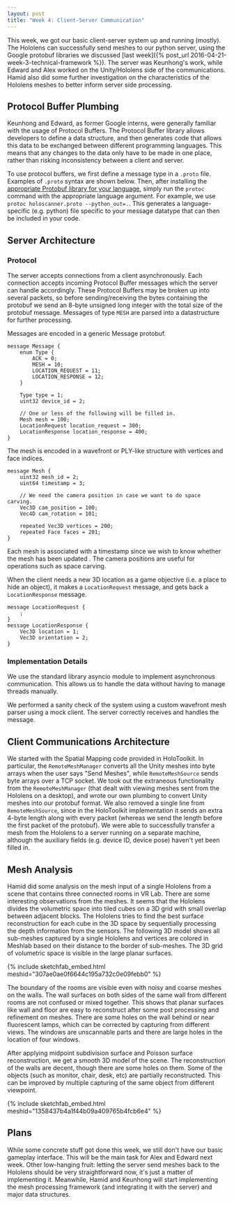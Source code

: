 ```yaml
---
layout: post
title: "Week 4: Client-Server Communication"
---
```


This week, we got our basic client-server system up and running (mostly). The Hololens can successfully send meshes to our python server, using the Google protobuf libraries we discussed [last week]({% post_url 2016-04-21-week-3-technical-framework %}). The server was Keunhong's work, while Edward and Alex worked on the Unity/Hololens side of the communications.
Hamid also did some further investigation on the characteristics of the Hololens meshes to better inform server side processing.

## Protocol Buffer Plumbing

Keunhong and Edward, as former Google interns, were generally familiar with the usage of Protocol Buffers. The Protocol Buffer library allows developers to define a
data structure, and then generates code that allows this data to be exchanged between different programming languages. This means that any changes to the data only have
to be made in one place, rather than risking inconsistency between a client and server.

To use protocol buffers, we first define a message type in a `.proto` file. Examples of `.proto` syntax are shown below. Then, after installing the [appropriate Protobuf library for your language](https://github.com/google/protobuf), simply run the `protoc` command with the appropriate language argument. For example, we use `protoc holoscanner.proto --python_out=.`. This generates a language-specific (e.g. python) file specific to your message datatype that can then be included in your code.

## Server Architecture

### Protocol

The server accepts connections from a client asynchronously. Each connection accepts incoming Protocol Buffer messages which the server can handle accordingly.
These Protocol Buffers may be broken up into several packets, so before sending/receiving the bytes containing the protobuf we send an 8-byte unsigned long integer with the total size of the protobuf message. Messages of type `MESH` are parsed into a datastructure for further processing.

Messages are encoded in a generic Message protobuf.

```
message Message {
    enum Type {
        ACK = 0;
        MESH = 10;
        LOCATION_REQUEST = 11;
        LOCATION_RESPONSE = 12;
    }

    Type type = 1;
    uint32 device_id = 2;

    // One or less of the following will be filled in.
    Mesh mesh = 100;
    LocationRequest location_request = 300;
    LocationResponse location_response = 400;
}
```

The mesh is encoded in a wavefront or PLY-like structure with vertices and face indices.

```
message Mesh {
    uint32 mesh_id = 2;
    uint64 timestamp = 3;

    // We need the camera position in case we want to do space carving.
    Vec3D cam_position = 100;
    Vec4D cam_rotation = 101;

    repeated Vec3D vertices = 200;
    repeated Face faces = 201;
}
```

Each mesh is associated with a timestamp since we wish to know whether the mesh has been updated . The camera positions are useful for operations such as space carving.

When the client needs a new 3D location as a game objective (i.e. a place to hide an object), it makes a `LocationRequest` message, and gets back a `LocationResponse` message.

```
message LocationRequest {
    ;
}
message LocationResponse {
    Vec3D location = 1;
    Vec3D orientation = 2;
}
```

### Implementation Details

We use the standard library asyncio module to implement asynchronous communication. This allows us to handle the data without having to manage threads manually.

We performed a sanity check of the system using a custom wavefront mesh parser using a mock client. The server correctly receives and handles the message.


## Client Communications Architecture

We started with the Spatial Mapping code provided in HoloToolkit. In particular, the `RemoteMeshManager` converts all the Unity meshes into byte arrays when the user says "Send Meshes", while `RemoteMeshSource` sends byte arrays over a TCP socket. We took out the extraneous functionality from the `RemoteMeshManager` (that dealt with viewing meshes sent from the Hololens on a desktop), and wrote our own plumbing to convert Unity meshes into our protobuf format. We also removed a single line from `RemoteMeshSource`, since in the HoloToolkit implementation it sends an extra 4-byte length along with every packet (whereas we send the length before the first packet of the protobuf). We were able to successfully transfer a mesh from the Hololens to a server running on a separate machine, although the auxiliary fields (e.g. device ID, device pose) haven't yet been filled in.

## Mesh Analysis

Hamid did some analysis on the mesh input of a single Hololens from a scene that contains three connected rooms in VR Lab. There are some interesting observations from the meshes. It seems that the Hololens divides the volumetric space into tiled cubes on a 3D grid with small overlap between adjacent blocks. The Hololens tries to find the best surface reconstruction for each cube in the 3D space by sequentially processing the depth information from the sensors. The following 3D model shows all sub-meshes captured by a single Hololens and vertices are colored in Meshlab based on their distance to the border of sub-meshes. The 3D grid of volumetric space is visible in the large planar surfaces.


{% include sketchfab_embed.html meshid="307ae0ae0f6644c195a732c0e09febb0" %}


The boundary of the rooms are visible even with noisy and coarse meshes on the walls. The wall surfaces on both sides of the same wall from different rooms are not confused or mixed together. This shows that planar surfaces like wall and floor are easy to reconstruct after some post processing and refinement on meshes. There are some holes on the wall behind or near fluorescent lamps, which can be corrected by capturing from different views. The windows are unscannable parts and there are large holes in the location of four windows.

After applying midpoint subdivision surface and Poisson surface reconstruction, we get a smooth 3D model of the scene. The reconstruction of the walls are decent, though there are some holes on them. Some of the objects (such as monitor, chair, desk, etc) are partially reconstructed. This can be improved by multiple capturing of the same object from different viewpoint.


{% include sketchfab_embed.html meshid="1358437b4a1f44b09a409765b4fcb6e4" %}




## Plans
While some concrete stuff got done this week, we still don't have our basic gameplay interface. 
This will be the main task for Alex and Edward next week.
Other low-hanging fruit: letting the server send meshes back to the Hololens should be very straightforward now, it's just a matter of implementing it.
Meanwhile, Hamid and Keunhong will start implementing the mesh processing framework (and integrating it with the server) and major data structures.
